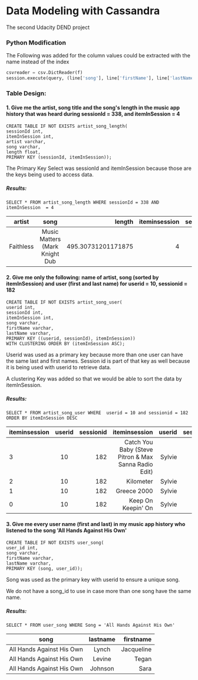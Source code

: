 # Data Modeling with Cassandra

The second Udacity DEND project

### Python Modification

The Following was added for the column values could be extracted with the name instead of the index

```python
csvreader = csv.DictReader(f)
session.execute(query, (line['song'], line['firstName'], line['lastName']))
```


### Table Design:

#### 1. Give me the artist, song title and the song's length in the music app history that was heard during sessionId = 338, and itemInSession = 4

```
CREATE TABLE IF NOT EXISTS artist_song_length(
sessionId int, 
itemInSession int, 
artist varchar, 
song varchar,
length float, 
PRIMARY KEY (sessionId, itemInSession));
```

The Primary Key Select was sessionId and itemInSession because those are the keys being used to access data.

##### Results: 

```
SELECT * FROM artist_song_length WHERE sessionId = 338 AND itemInSession  = 4
```


| artist        | song           | length  | iteminsession  | sessionid  |
| ------------- |:--------------:| -------:| --------------:| ----------:|
|Faithless      | Music Matters (Mark Knight Dub| 495.30731201171875 | 4 |338|


#### 2. Give me only the following: name of artist, song (sorted by itemInSession) and user (first and last name) for userid = 10, sessionid = 182

```
CREATE TABLE IF NOT EXISTS artist_song_user(
userid int,
sessionId int,
itemInSession int,
song varchar, 
firstName varchar,
lastName varchar, 
PRIMARY KEY ((userid, sessionId), itemInSession))
WITH CLUSTERING ORDER BY (itemInSession ASC);
```

Userid was used as a primary key because more than one user can have the same last and first names. Session id is part of that key as well because it is being used with userid to retrieve data.

A clustering Key was added so that we would be able to sort the data by itemInSession.

##### Results: 

```
SELECT * FROM artist_song_user WHERE  userid = 10 and sessionid = 182
ORDER BY itemInSession DESC
```

| iteminsession | userid | sessionid  | iteminsession | userid |sessionid|
| ------------- |:-------------:| -----:| -----:| -----:| -----:|
|3 | 10 | 182 | Catch You Baby (Steve Pitron & Max Sanna Radio Edit) | Sylvie | Cruz |
|2 | 10 | 182 | Kilometer | Sylvie | Cruz |
|1 | 10 | 182 | Greece 2000 | Sylvie | Cruz |
|0 | 10 | 182 | Keep On Keepin' On | Sylvie | Cruz |

 
#### 3. Give me every user name (first and last) in my music app history who listened to the song 'All Hands Against His Own'

```
CREATE TABLE IF NOT EXISTS user_song(
user_id int,
song varchar,
firstName varchar,
lastName varchar,
PRIMARY KEY (song, user_id));
```

Song was used as the primary key with userid to ensure a unique song. 

We do not have a song_id to use in case more than one song have the same name. 

##### Results: 

```
SELECT * FROM user_song WHERE Song = 'All Hands Against His Own'
```

| song | lastname | firstname  | 
| ------------- |:-------------:| -----:|
| All Hands Against His Own | Lynch | Jacqueline |
| All Hands Against His Own | Levine | Tegan |
| All Hands Against His Own | Johnson | Sara |
